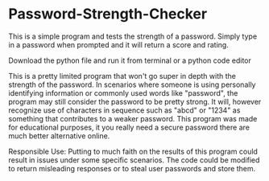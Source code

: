 # Password-Strength-Checker

This is a simple program and tests the strength of a password. Simply type in a password when prompted and it will return a score and rating.

Download the python file and run it from terminal or a python code editor

This is a pretty limited program that won't go super in depth with the strength of the password. In scenarios where someone is using personally identifying information or commonly used words like "password", the program may still consider the password to be pretty strong. It will, however recognize use of characters in sequence such as "abcd" or "1234" as something that contributes to a weaker password. This program was made for educational purposes, it you really need a secure password there are much better alternative online.

Responsible Use: Putting to much faith on the results of this program could result in issues under some specific scenarios. The code could be modified to return misleading responses or to steal user passwords and store them.
